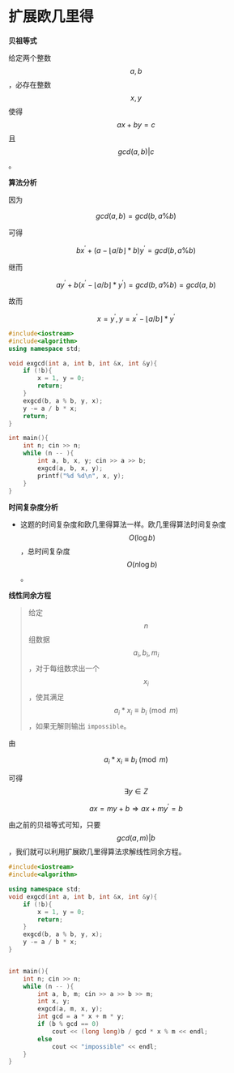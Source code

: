 # 扩展欧几里得

**贝祖等式**

给定两个整数 $$a,b$$，必存在整数 $$x,y$$ 使得 $$ax + by = c$$ 且 $$gcd(a,b)|c$$。

**算法分析**

因为

$$
gcd(a,b) = gcd(b,a\%b)
$$

可得

$$
bx^{'} + (a - \lfloor a / b \rfloor * b)y^{'} = gcd(b, a\%b)
$$

继而

$$
ay^{'} + b(x^{'} - \lfloor a / b \rfloor * y^{'}) = gcd(b,a\%b) = gcd(a,b)
$$

故而

$$
x = y^{'},y = x^{'} - \lfloor a / b \rfloor * y^{'}
$$

```cpp
#include<iostream>
#include<algorithm>
using namespace std;

void exgcd(int a, int b, int &x, int &y){
    if (!b){
        x = 1, y = 0;
        return;
    }
    exgcd(b, a % b, y, x);
    y -= a / b * x;
    return;
}

int main(){
    int n; cin >> n;
    while (n -- ){
        int a, b, x, y; cin >> a >> b;
        exgcd(a, b, x, y);
        printf("%d %d\n", x, y);
    }
}
```

**时间复杂度分析**

* 这题的时间复杂度和欧几里得算法一样。欧几里得算法时间复杂度 $$O(\log b)$$，总时间复杂度 $$O(n \log b)$$。

**线性同余方程**

> 给定 $$n$$ 组数据 $$a_i,b_i,m_i$$，对于每组数求出一个 $$x_i$$，使其满足 $$a_i*x_i\equiv b_i\pmod m$$，如果无解则输出 `impossible`。

由

$$
a_i*x_i\equiv b_i\pmod m
$$

可得 $$\exists y \in Z$$

$$
ax = my + b \Rightarrow ax + my^{'} = b
$$

由之前的贝祖等式可知，只要 $$gcd(a,m)|b$$，我们就可以利用扩展欧几里得算法求解线性同余方程。

```cpp
#include<iostream>
#include<algorithm>

using namespace std;
void exgcd(int a, int b, int &x, int &y){
    if (!b){
        x = 1, y = 0;
        return;
    }
    exgcd(b, a % b, y, x);
    y -= a / b * x;
}


int main(){
    int n; cin >> n;
    while (n -- ){
        int a, b, m; cin >> a >> b >> m;
        int x, y;
        exgcd(a, m, x, y);
        int gcd = a * x + m * y;
        if (b % gcd == 0)
            cout << (long long)b / gcd * x % m << endl; 
        else 
            cout << "impossible" << endl;
    }
}
```

